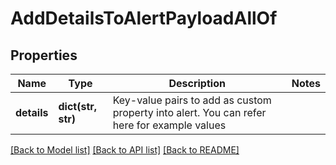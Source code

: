 # AddDetailsToAlertPayloadAllOf

## Properties
Name | Type | Description | Notes
------------ | ------------- | ------------- | -------------
**details** | **dict(str, str)** | Key-value pairs to add as custom property into alert. You can refer here for example values | 

[[Back to Model list]](../README.md#documentation-for-models) [[Back to API list]](../README.md#documentation-for-api-endpoints) [[Back to README]](../README.md)


